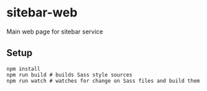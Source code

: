 # sitebar-web

Main web page for sitebar service

## Setup

```
npm install
npm run build # builds Sass style sources
npm run watch # watches for change on Sass files and build them
```
